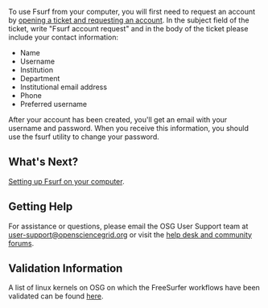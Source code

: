 [title]: - "Requesting an Fsurf Account"

To use Fsurf from your computer, you will first need to request an account by [opening a ticket and requesting an account](https://support.opensciencegrid.org/support/tickets/new). In the subject field of the ticket, 
write "Fsurf account request" and in the body of the ticket please include your contact information:

* Name
* Username 
* Institution
* Department
* Institutional email address
* Phone
* Preferred username

After your account has been created, you'll get an email with your username and
password.  When you receive this information, you should use the fsurf
utility to change your password. 

## What's Next?
[Setting up Fsurf on your computer](https://support.opensciencegrid.org/solution/articles/12000008488-set-up-fsurf-on-your-laptop).

## Getting Help
For assistance or questions, please email the OSG User Support team  at [user-support@opensciencegrid.org](mailto:user-support@opensciencegrid.org) or visit the [help desk and community forums](http://support.opensciencegrid.org).

## Validation Information
A list of linux kernels on OSG  on which the FreeSurfer workflows have been validated can be found [here](https://support.opensciencegrid.org/support/solutions/articles/12000008494-freesurfer-validation-on-the-osg-).
